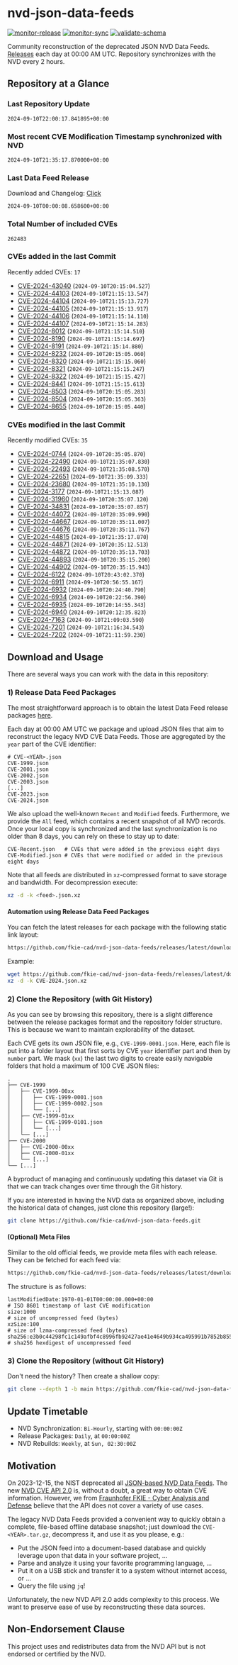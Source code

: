 # nvd-json-data-feeds

[![monitor-release](https://github.com/fkie-cad/nvd-json-data-feeds/actions/workflows/monitor_release.yml/badge.svg)](https://github.com/fkie-cad/nvd-json-data-feeds/actions/workflows/monitor_release.yml)
[![monitor-sync](https://github.com/fkie-cad/nvd-json-data-feeds/actions/workflows/monitor_sync.yml/badge.svg)](https://github.com/fkie-cad/nvd-json-data-feeds/actions/workflows/monitor_sync.yml)
[![validate-schema](https://github.com/fkie-cad/nvd-json-data-feeds/actions/workflows/validate_schema.yml/badge.svg)](https://github.com/fkie-cad/nvd-json-data-feeds/actions/workflows/validate_schema.yml)

Community reconstruction of the deprecated JSON NVD Data Feeds.
[Releases](https://github.com/fkie-cad/nvd-json-data-feeds/releases/latest) each day at 00:00 AM UTC.
Repository synchronizes with the NVD every 2 hours.

## Repository at a Glance

### Last Repository Update

```plain
2024-09-10T22:00:17.841895+00:00
```

### Most recent CVE Modification Timestamp synchronized with NVD

```plain
2024-09-10T21:35:17.870000+00:00
```

### Last Data Feed Release

Download and Changelog: [Click](https://github.com/fkie-cad/nvd-json-data-feeds/releases/latest)

```plain
2024-09-10T00:00:08.658600+00:00
```

### Total Number of included CVEs

```plain
262483
```

### CVEs added in the last Commit

Recently added CVEs: `17`

- [CVE-2024-43040](CVE-2024/CVE-2024-430xx/CVE-2024-43040.json) (`2024-09-10T20:15:04.527`)
- [CVE-2024-44103](CVE-2024/CVE-2024-441xx/CVE-2024-44103.json) (`2024-09-10T21:15:13.547`)
- [CVE-2024-44104](CVE-2024/CVE-2024-441xx/CVE-2024-44104.json) (`2024-09-10T21:15:13.727`)
- [CVE-2024-44105](CVE-2024/CVE-2024-441xx/CVE-2024-44105.json) (`2024-09-10T21:15:13.917`)
- [CVE-2024-44106](CVE-2024/CVE-2024-441xx/CVE-2024-44106.json) (`2024-09-10T21:15:14.110`)
- [CVE-2024-44107](CVE-2024/CVE-2024-441xx/CVE-2024-44107.json) (`2024-09-10T21:15:14.283`)
- [CVE-2024-8012](CVE-2024/CVE-2024-80xx/CVE-2024-8012.json) (`2024-09-10T21:15:14.510`)
- [CVE-2024-8190](CVE-2024/CVE-2024-81xx/CVE-2024-8190.json) (`2024-09-10T21:15:14.697`)
- [CVE-2024-8191](CVE-2024/CVE-2024-81xx/CVE-2024-8191.json) (`2024-09-10T21:15:14.880`)
- [CVE-2024-8232](CVE-2024/CVE-2024-82xx/CVE-2024-8232.json) (`2024-09-10T20:15:05.060`)
- [CVE-2024-8320](CVE-2024/CVE-2024-83xx/CVE-2024-8320.json) (`2024-09-10T21:15:15.060`)
- [CVE-2024-8321](CVE-2024/CVE-2024-83xx/CVE-2024-8321.json) (`2024-09-10T21:15:15.247`)
- [CVE-2024-8322](CVE-2024/CVE-2024-83xx/CVE-2024-8322.json) (`2024-09-10T21:15:15.427`)
- [CVE-2024-8441](CVE-2024/CVE-2024-84xx/CVE-2024-8441.json) (`2024-09-10T21:15:15.613`)
- [CVE-2024-8503](CVE-2024/CVE-2024-85xx/CVE-2024-8503.json) (`2024-09-10T20:15:05.283`)
- [CVE-2024-8504](CVE-2024/CVE-2024-85xx/CVE-2024-8504.json) (`2024-09-10T20:15:05.363`)
- [CVE-2024-8655](CVE-2024/CVE-2024-86xx/CVE-2024-8655.json) (`2024-09-10T20:15:05.440`)


### CVEs modified in the last Commit

Recently modified CVEs: `35`

- [CVE-2024-0744](CVE-2024/CVE-2024-07xx/CVE-2024-0744.json) (`2024-09-10T20:35:05.870`)
- [CVE-2024-22490](CVE-2024/CVE-2024-224xx/CVE-2024-22490.json) (`2024-09-10T21:35:07.830`)
- [CVE-2024-22493](CVE-2024/CVE-2024-224xx/CVE-2024-22493.json) (`2024-09-10T21:35:08.570`)
- [CVE-2024-22651](CVE-2024/CVE-2024-226xx/CVE-2024-22651.json) (`2024-09-10T21:35:09.333`)
- [CVE-2024-23680](CVE-2024/CVE-2024-236xx/CVE-2024-23680.json) (`2024-09-10T21:35:10.130`)
- [CVE-2024-3177](CVE-2024/CVE-2024-31xx/CVE-2024-3177.json) (`2024-09-10T21:15:13.087`)
- [CVE-2024-31960](CVE-2024/CVE-2024-319xx/CVE-2024-31960.json) (`2024-09-10T20:35:07.120`)
- [CVE-2024-34831](CVE-2024/CVE-2024-348xx/CVE-2024-34831.json) (`2024-09-10T20:35:07.857`)
- [CVE-2024-44072](CVE-2024/CVE-2024-440xx/CVE-2024-44072.json) (`2024-09-10T20:35:09.990`)
- [CVE-2024-44667](CVE-2024/CVE-2024-446xx/CVE-2024-44667.json) (`2024-09-10T20:35:11.007`)
- [CVE-2024-44676](CVE-2024/CVE-2024-446xx/CVE-2024-44676.json) (`2024-09-10T20:35:11.767`)
- [CVE-2024-44815](CVE-2024/CVE-2024-448xx/CVE-2024-44815.json) (`2024-09-10T21:35:17.870`)
- [CVE-2024-44871](CVE-2024/CVE-2024-448xx/CVE-2024-44871.json) (`2024-09-10T20:35:12.513`)
- [CVE-2024-44872](CVE-2024/CVE-2024-448xx/CVE-2024-44872.json) (`2024-09-10T20:35:13.703`)
- [CVE-2024-44893](CVE-2024/CVE-2024-448xx/CVE-2024-44893.json) (`2024-09-10T20:35:15.200`)
- [CVE-2024-44902](CVE-2024/CVE-2024-449xx/CVE-2024-44902.json) (`2024-09-10T20:35:15.943`)
- [CVE-2024-6122](CVE-2024/CVE-2024-61xx/CVE-2024-6122.json) (`2024-09-10T20:43:02.370`)
- [CVE-2024-6911](CVE-2024/CVE-2024-69xx/CVE-2024-6911.json) (`2024-09-10T20:56:55.167`)
- [CVE-2024-6932](CVE-2024/CVE-2024-69xx/CVE-2024-6932.json) (`2024-09-10T20:24:40.790`)
- [CVE-2024-6934](CVE-2024/CVE-2024-69xx/CVE-2024-6934.json) (`2024-09-10T20:22:56.390`)
- [CVE-2024-6935](CVE-2024/CVE-2024-69xx/CVE-2024-6935.json) (`2024-09-10T20:14:55.343`)
- [CVE-2024-6940](CVE-2024/CVE-2024-69xx/CVE-2024-6940.json) (`2024-09-10T20:12:35.823`)
- [CVE-2024-7163](CVE-2024/CVE-2024-71xx/CVE-2024-7163.json) (`2024-09-10T21:09:03.590`)
- [CVE-2024-7201](CVE-2024/CVE-2024-72xx/CVE-2024-7201.json) (`2024-09-10T21:16:34.543`)
- [CVE-2024-7202](CVE-2024/CVE-2024-72xx/CVE-2024-7202.json) (`2024-09-10T21:11:59.230`)


## Download and Usage

There are several ways you can work with the data in this repository:

### 1) Release Data Feed Packages

The most straightforward approach is to obtain the latest Data Feed release packages [here](https://github.com/fkie-cad/nvd-json-data-feeds/releases/latest).

Each day at 00:00 AM UTC we package and upload JSON files that aim to reconstruct the legacy NVD CVE Data Feeds.
Those are aggregated by the `year` part of the CVE identifier:

```
# CVE-<YEAR>.json
CVE-1999.json
CVE-2001.json
CVE-2002.json
CVE-2003.json
[...]
CVE-2023.json
CVE-2024.json
```

We also upload the well-known `Recent` and `Modified` feeds.
Furthermore, we provide the `All` feed, which contains a recent snapshot of all NVD records.
Once your local copy is synchronized and the last synchronization is no older than 8 days, you can rely on these to stay up to date:

```plain
CVE-Recent.json   # CVEs that were added in the previous eight days
CVE-Modified.json # CVEs that were modified or added in the previous eight days
```

Note that all feeds are distributed in `xz`-compressed format to save storage and bandwidth.
For decompression execute:

```sh
xz -d -k <feed>.json.xz
```

#### Automation using Release Data Feed Packages

You can fetch the latest releases for each package with the following static link layout:

```sh
https://github.com/fkie-cad/nvd-json-data-feeds/releases/latest/download/CVE-<YEAR>.json.xz
```

Example:

```sh
wget https://github.com/fkie-cad/nvd-json-data-feeds/releases/latest/download/CVE-2024.json.xz
xz -d -k CVE-2024.json.xz
```

### 2) Clone the Repository (with Git History)

As you can see by browsing this repository, there is a slight difference between the release packages format and the repository folder structure.
This is because we want to maintain explorability of the dataset.

Each CVE gets its own JSON file, e.g., `CVE-1999-0001.json`.
Here, each file is put into a folder layout that first sorts by CVE `year` identifier part and then by `number` part.
We mask (`xx`) the last two digits to create easily navigable folders that hold a maximum of 100 CVE JSON files:

```plain
.
├── CVE-1999
│   ├── CVE-1999-00xx
│   │   ├── CVE-1999-0001.json
│   │   ├── CVE-1999-0002.json
│   │   └── [...]
│   ├── CVE-1999-01xx
│   │   ├── CVE-1999-0101.json
│   │   └── [...]
│   └── [...]
├── CVE-2000
│   ├── CVE-2000-00xx
│   ├── CVE-2000-01xx
│   └── [...]
└── [...]
```

A byproduct of managing and continuously updating this dataset via Git is that we can track changes over time through the Git history.

If you are interested in having the NVD data as organized above, including the historical data of changes, just clone this repository (large!):

```sh
git clone https://github.com/fkie-cad/nvd-json-data-feeds.git
```

#### (Optional) Meta Files

Similar to the old official feeds, we provide meta files with each release. They can be fetched for each feed via:

```sh
https://github.com/fkie-cad/nvd-json-data-feeds/releases/latest/download/CVE-<YEAR>.meta
```

The structure is as follows:

```plain
lastModifiedDate:1970-01-01T00:00:00.000+00:00                          # ISO 8601 timestamp of last CVE modification
size:1000                                                               # size of uncompressed feed (bytes)
xzSize:100                                                              # size of lzma-compressed feed (bytes)
sha256:e3b0c44298fc1c149afbf4c8996fb92427ae41e4649b934ca495991b7852b855 # sha256 hexdigest of uncompressed feed
```

### 3) Clone the Repository (without Git History)

Don't need the history? Then create a shallow copy:

```sh
git clone --depth 1 -b main https://github.com/fkie-cad/nvd-json-data-feeds.git
```


## Update Timetable

* NVD Synchronization: `Bi-Hourly`, starting with `00:00:00Z`
* Release Packages: `Daily`, at `00:00:00Z`
* NVD Rebuilds: `Weekly`, at `Sun, 02:30:00Z`


## Motivation

On 2023-12-15, the NIST deprecated all [JSON-based NVD Data Feeds](https://nvd.nist.gov/vuln/data-feeds#divRetirementBanner-1).
The new [NVD CVE API 2.0](https://nvd.nist.gov/developers/vulnerabilities) is, without a doubt, a great way to obtain CVE information.
However, we from [Fraunhofer FKIE - Cyber Analysis and Defense](https://www.fkie.fraunhofer.de/en/departments/cad.html) believe that the API does not cover a variety of use cases.

The legacy NVD Data Feeds provided a convenient way to quickly obtain a complete, file-based offline database snapshot; just download the `CVE-<YEAR>.tar.gz`, decompress it, and use it as you please, e.g.:

- Put the JSON feed into a document-based database and quickly leverage upon that data in your software project, ...
- Parse and analyze it using your favorite programming language, ...
- Put it on a USB stick and transfer it to a system without internet access, or ...
- Query the file using `jq`!

Unfortunately, the new NVD API 2.0 adds complexity to this process.
We want to preserve ease of use by reconstructing these data sources.

## Non-Endorsement Clause

This project uses and redistributes data from the NVD API but is not endorsed or certified by the NVD.